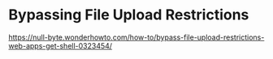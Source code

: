 # Bypassing File Upload Restrictions
https://null-byte.wonderhowto.com/how-to/bypass-file-upload-restrictions-web-apps-get-shell-0323454/